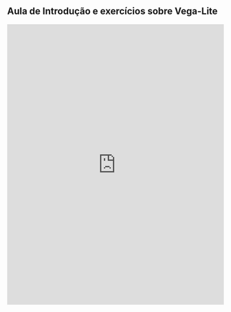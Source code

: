 ## Aula de Introdução e exercícios sobre Vega-Lite
<iframe width="100%" height="653" frameborder="0"
  src="https://observablehq.com/embed/@enriquesoueuoi/vega-lite-api-exercicios?cells=scatterPlot%2CbarChart"></iframe>

